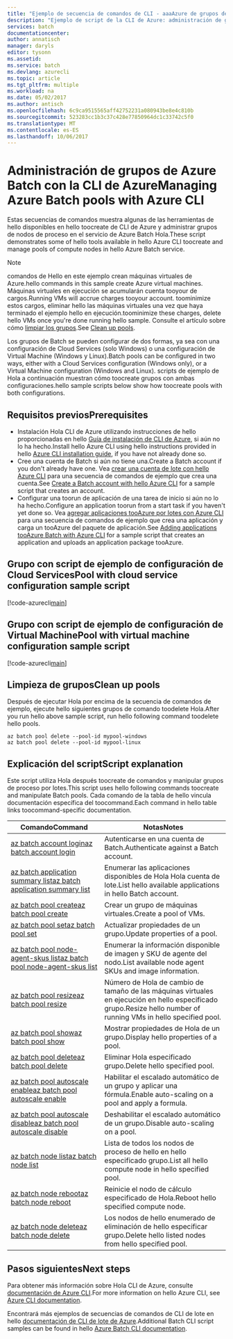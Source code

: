 ```yaml
---
title: "Ejemplo de secuencia de comandos de CLI - aaaAzure de grupos de administración en el lote | Documentos de Microsoft"
description: "Ejemplo de script de la CLI de Azure: administración de grupos en Batch"
services: batch
documentationcenter: 
author: annatisch
manager: daryls
editor: tysonn
ms.assetid: 
ms.service: batch
ms.devlang: azurecli
ms.topic: article
ms.tgt_pltfrm: multiple
ms.workload: na
ms.date: 05/02/2017
ms.author: antisch
ms.openlocfilehash: 6c9ca9515565aff42752231a080943be8e4c810b
ms.sourcegitcommit: 523283cc1b3c37c428e77850964dc1c33742c5f0
ms.translationtype: MT
ms.contentlocale: es-ES
ms.lasthandoff: 10/06/2017
---
```

# <a name="managing-azure-batch-pools-with-azure-cli"></a><span data-ttu-id="43b2e-103">Administración de grupos de Azure Batch con la CLI de Azure</span><span class="sxs-lookup"><span data-stu-id="43b2e-103">Managing Azure Batch pools with Azure CLI</span></span>

<span data-ttu-id="43b2e-104">Estas secuencias de comandos muestra algunas de las herramientas de hello disponibles en hello toocreate de CLI de Azure y administrar grupos de nodos de proceso en el servicio de Azure Batch Hola.</span><span class="sxs-lookup"><span data-stu-id="43b2e-104">These script demonstrates some of hello tools available in hello Azure CLI toocreate and manage pools of compute nodes in hello Azure Batch service.</span></span>

> [!NOTE]
> <span data-ttu-id="43b2e-105">comandos de Hello en este ejemplo crean máquinas virtuales de Azure.</span><span class="sxs-lookup"><span data-stu-id="43b2e-105">hello commands in this sample create Azure virtual machines.</span></span> <span data-ttu-id="43b2e-106">Máquinas virtuales en ejecución se acumularán cuenta tooyour de cargos.</span><span class="sxs-lookup"><span data-stu-id="43b2e-106">Running VMs will accrue charges tooyour account.</span></span> <span data-ttu-id="43b2e-107">toominimize estos cargos, eliminar hello las máquinas virtuales una vez que haya terminado el ejemplo hello en ejecución.</span><span class="sxs-lookup"><span data-stu-id="43b2e-107">toominimize these charges, delete hello VMs once you're done running hello sample.</span></span> <span data-ttu-id="43b2e-108">Consulte el artículo sobre cómo [limpiar los grupos](#clean-up-pools).</span><span class="sxs-lookup"><span data-stu-id="43b2e-108">See [Clean up pools](#clean-up-pools).</span></span>

<span data-ttu-id="43b2e-109">Los grupos de Batch se pueden configurar de dos formas, ya sea con una configuración de Cloud Services (solo Windows) o una configuración de Virtual Machine (Windows y Linux).</span><span class="sxs-lookup"><span data-stu-id="43b2e-109">Batch pools can be configured in two ways, either with a Cloud Services configuration (Windows only), or a Virtual Machine configuration (Windows and Linux).</span></span> <span data-ttu-id="43b2e-110">scripts de ejemplo de Hola a continuación muestran cómo toocreate grupos con ambas configuraciones.</span><span class="sxs-lookup"><span data-stu-id="43b2e-110">hello sample scripts below show how toocreate pools with both configurations.</span></span>

## <a name="prerequisites"></a><span data-ttu-id="43b2e-111">Requisitos previos</span><span class="sxs-lookup"><span data-stu-id="43b2e-111">Prerequisites</span></span>

- <span data-ttu-id="43b2e-112">Instalación Hola CLI de Azure utilizando instrucciones de hello proporcionadas en hello [Guía de instalación de CLI de Azure](https://docs.microsoft.com/cli/azure/install-azure-cli), si aún no lo ha hecho.</span><span class="sxs-lookup"><span data-stu-id="43b2e-112">Install hello Azure CLI using hello instructions provided in hello [Azure CLI installation guide](https://docs.microsoft.com/cli/azure/install-azure-cli), if you have not already done so.</span></span>
- <span data-ttu-id="43b2e-113">Cree una cuenta de Batch si aún no tiene una.</span><span class="sxs-lookup"><span data-stu-id="43b2e-113">Create a Batch account if you don't already have one.</span></span> <span data-ttu-id="43b2e-114">Vea [crear una cuenta de lote con hello Azure CLI](https://docs.microsoft.com/azure/batch/scripts/batch-cli-sample-create-account) para una secuencia de comandos de ejemplo que crea una cuenta.</span><span class="sxs-lookup"><span data-stu-id="43b2e-114">See [Create a Batch account with hello Azure CLI](https://docs.microsoft.com/azure/batch/scripts/batch-cli-sample-create-account) for a sample script that creates an account.</span></span>
- <span data-ttu-id="43b2e-115">Configurar una toorun de aplicación de una tarea de inicio si aún no lo ha hecho.</span><span class="sxs-lookup"><span data-stu-id="43b2e-115">Configure an application toorun from a start task if you haven't yet done so.</span></span> <span data-ttu-id="43b2e-116">Vea [agregar aplicaciones tooAzure por lotes con Azure CLI](https://docs.microsoft.com/azure/batch/scripts/batch-cli-sample-add-application) para una secuencia de comandos de ejemplo que crea una aplicación y carga un tooAzure del paquete de aplicación.</span><span class="sxs-lookup"><span data-stu-id="43b2e-116">See [Adding applications tooAzure Batch with Azure CLI](https://docs.microsoft.com/azure/batch/scripts/batch-cli-sample-add-application) for a sample script that creates an application and uploads an application package tooAzure.</span></span>

## <a name="pool-with-cloud-service-configuration-sample-script"></a><span data-ttu-id="43b2e-117">Grupo con script de ejemplo de configuración de Cloud Services</span><span class="sxs-lookup"><span data-stu-id="43b2e-117">Pool with cloud service configuration sample script</span></span>

[!code-azurecli[main](../../../cli_scripts/batch/manage-pool/manage-pool-windows.sh "Manage Cloud Services Pools")]

## <a name="pool-with-virtual-machine-configuration-sample-script"></a><span data-ttu-id="43b2e-118">Grupo con script de ejemplo de configuración de Virtual Machine</span><span class="sxs-lookup"><span data-stu-id="43b2e-118">Pool with virtual machine configuration sample script</span></span>

[!code-azurecli[main](../../../cli_scripts/batch/manage-pool/manage-pool-linux.sh "Manage Virtual Machine Pools")]

## <a name="clean-up-pools"></a><span data-ttu-id="43b2e-119">Limpieza de grupos</span><span class="sxs-lookup"><span data-stu-id="43b2e-119">Clean up pools</span></span>

<span data-ttu-id="43b2e-120">Después de ejecutar Hola por encima de la secuencia de comandos de ejemplo, ejecute hello siguientes grupos de comando toodelete Hola.</span><span class="sxs-lookup"><span data-stu-id="43b2e-120">After you run hello above sample script, run hello following command toodelete hello pools.</span></span>
```azurecli
az batch pool delete --pool-id mypool-windows
az batch pool delete --pool-id mypool-linux
```

## <a name="script-explanation"></a><span data-ttu-id="43b2e-121">Explicación del script</span><span class="sxs-lookup"><span data-stu-id="43b2e-121">Script explanation</span></span>

<span data-ttu-id="43b2e-122">Este script utiliza Hola después toocreate de comandos y manipular grupos de proceso por lotes.</span><span class="sxs-lookup"><span data-stu-id="43b2e-122">This script uses hello following commands toocreate and manipulate Batch pools.</span></span>
<span data-ttu-id="43b2e-123">Cada comando de la tabla de hello vincula documentación específica del toocommand.</span><span class="sxs-lookup"><span data-stu-id="43b2e-123">Each command in hello table links toocommand-specific documentation.</span></span>

| <span data-ttu-id="43b2e-124">Comando</span><span class="sxs-lookup"><span data-stu-id="43b2e-124">Command</span></span> | <span data-ttu-id="43b2e-125">Notas</span><span class="sxs-lookup"><span data-stu-id="43b2e-125">Notes</span></span> |
|---|---|
| [<span data-ttu-id="43b2e-126">az batch account login</span><span class="sxs-lookup"><span data-stu-id="43b2e-126">az batch account login</span></span>](https://docs.microsoft.com/cli/azure/batch/account#login) | <span data-ttu-id="43b2e-127">Autenticarse en una cuenta de Batch.</span><span class="sxs-lookup"><span data-stu-id="43b2e-127">Authenticate against a Batch account.</span></span>  |
| [<span data-ttu-id="43b2e-128">az batch application summary list</span><span class="sxs-lookup"><span data-stu-id="43b2e-128">az batch application summary list</span></span>](https://docs.microsoft.com/cli/azure/batch/application/summary#list) | <span data-ttu-id="43b2e-129">Enumerar las aplicaciones disponibles de Hola Hola cuenta de lote.</span><span class="sxs-lookup"><span data-stu-id="43b2e-129">List hello available applications in hello Batch account.</span></span>  |
| [<span data-ttu-id="43b2e-130">az batch pool create</span><span class="sxs-lookup"><span data-stu-id="43b2e-130">az batch pool create</span></span>](https://docs.microsoft.com/cli/azure/batch/pool#create) | <span data-ttu-id="43b2e-131">Crear un grupo de máquinas virtuales.</span><span class="sxs-lookup"><span data-stu-id="43b2e-131">Create a pool of VMs.</span></span>  |
| [<span data-ttu-id="43b2e-132">az batch pool set</span><span class="sxs-lookup"><span data-stu-id="43b2e-132">az batch pool set</span></span>](https://docs.microsoft.com/cli/azure/batch/pool#set) | <span data-ttu-id="43b2e-133">Actualizar propiedades de un grupo.</span><span class="sxs-lookup"><span data-stu-id="43b2e-133">Update properties of a pool.</span></span>  |
| [<span data-ttu-id="43b2e-134">az batch pool node-agent-skus list</span><span class="sxs-lookup"><span data-stu-id="43b2e-134">az batch pool node-agent-skus list</span></span>](https://docs.microsoft.com/cli/azure/batch/pool/node-agent-skus#list) | <span data-ttu-id="43b2e-135">Enumerar la información disponible de imagen y SKU de agente del nodo.</span><span class="sxs-lookup"><span data-stu-id="43b2e-135">List available node agent SKUs and image information.</span></span>  |
| [<span data-ttu-id="43b2e-136">az batch pool resize</span><span class="sxs-lookup"><span data-stu-id="43b2e-136">az batch pool resize</span></span>](https://docs.microsoft.com/cli/azure/batch/pool#resize) | <span data-ttu-id="43b2e-137">Número de Hola de cambio de tamaño de las máquinas virtuales en ejecución en hello especificado grupo.</span><span class="sxs-lookup"><span data-stu-id="43b2e-137">Resize hello number of running VMs in hello specified pool.</span></span>  |
| [<span data-ttu-id="43b2e-138">az batch pool show</span><span class="sxs-lookup"><span data-stu-id="43b2e-138">az batch pool show</span></span>](https://docs.microsoft.com/cli/azure/batch/pool#show) | <span data-ttu-id="43b2e-139">Mostrar propiedades de Hola de un grupo.</span><span class="sxs-lookup"><span data-stu-id="43b2e-139">Display hello properties of a pool.</span></span>  |
| [<span data-ttu-id="43b2e-140">az batch pool delete</span><span class="sxs-lookup"><span data-stu-id="43b2e-140">az batch pool delete</span></span>](https://docs.microsoft.com/cli/azure/batch/pool#delete) | <span data-ttu-id="43b2e-141">Eliminar Hola especificado grupo.</span><span class="sxs-lookup"><span data-stu-id="43b2e-141">Delete hello specified pool.</span></span>  |
| [<span data-ttu-id="43b2e-142">az batch pool autoscale enable</span><span class="sxs-lookup"><span data-stu-id="43b2e-142">az batch pool autoscale enable</span></span>](https://docs.microsoft.com/cli/azure/batch/pool/autoscale#enable) | <span data-ttu-id="43b2e-143">Habilitar el escalado automático de un grupo y aplicar una fórmula.</span><span class="sxs-lookup"><span data-stu-id="43b2e-143">Enable auto-scaling on a pool and apply a formula.</span></span>  |
| [<span data-ttu-id="43b2e-144">az batch pool autoscale disable</span><span class="sxs-lookup"><span data-stu-id="43b2e-144">az batch pool autoscale disable</span></span>](https://docs.microsoft.com/cli/azure/batch/pool/autoscale#disable) | <span data-ttu-id="43b2e-145">Deshabilitar el escalado automático de un grupo.</span><span class="sxs-lookup"><span data-stu-id="43b2e-145">Disable auto-scaling on a pool.</span></span>  |
| [<span data-ttu-id="43b2e-146">az batch node list</span><span class="sxs-lookup"><span data-stu-id="43b2e-146">az batch node list</span></span>](https://docs.microsoft.com/cli/azure/batch/node#list) | <span data-ttu-id="43b2e-147">Lista de todos los nodos de proceso de hello en hello especificado grupo.</span><span class="sxs-lookup"><span data-stu-id="43b2e-147">List all hello compute node in hello specified pool.</span></span>  |
| [<span data-ttu-id="43b2e-148">az batch node reboot</span><span class="sxs-lookup"><span data-stu-id="43b2e-148">az batch node reboot</span></span>](https://docs.microsoft.com/cli/azure/batch/node#reboot) | <span data-ttu-id="43b2e-149">Reinicie el nodo de cálculo especificado de Hola.</span><span class="sxs-lookup"><span data-stu-id="43b2e-149">Reboot hello specified compute node.</span></span>  |
| [<span data-ttu-id="43b2e-150">az batch node delete</span><span class="sxs-lookup"><span data-stu-id="43b2e-150">az batch node delete</span></span>](https://docs.microsoft.com/cli/azure/batch/node#delete) | <span data-ttu-id="43b2e-151">Los nodos de hello enumerado de eliminación de hello especificar grupo.</span><span class="sxs-lookup"><span data-stu-id="43b2e-151">Delete hello listed nodes from hello specified pool.</span></span>  |

## <a name="next-steps"></a><span data-ttu-id="43b2e-152">Pasos siguientes</span><span class="sxs-lookup"><span data-stu-id="43b2e-152">Next steps</span></span>

<span data-ttu-id="43b2e-153">Para obtener más información sobre Hola CLI de Azure, consulte [documentación de Azure CLI](https://docs.microsoft.com/cli/azure/overview).</span><span class="sxs-lookup"><span data-stu-id="43b2e-153">For more information on hello Azure CLI, see [Azure CLI documentation](https://docs.microsoft.com/cli/azure/overview).</span></span>

<span data-ttu-id="43b2e-154">Encontrará más ejemplos de secuencias de comandos de CLI de lote en hello [documentación de CLI de lote de Azure](../batch-cli-samples.md).</span><span class="sxs-lookup"><span data-stu-id="43b2e-154">Additional Batch CLI script samples can be found in hello [Azure Batch CLI documentation](../batch-cli-samples.md).</span></span>

